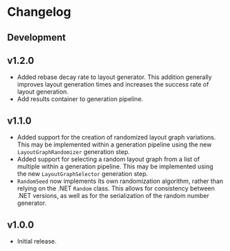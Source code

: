 # Changelog

## Development

## v1.2.0
* Added rebase decay rate to layout generator. This addition generally improves layout generation times and increases the success rate of layout generation.
* Add results container to generation pipeline.

## v1.1.0
* Added support for the creation of randomized layout graph variations. This may be implemented within a generation pipeline using the new `LayoutGraphRandomizer` generation step.
* Added support for selecting a random layout graph from a list of multiple within a generation pipeline. This may be implemented using the new `LayoutGraphSelector` generation step.
* `RandomSeed` now implements its own randomization algorithm, rather than relying on the .NET `Random` class. This allows for consistency between .NET versions, as well as for the serialization of the random number generator.

## v1.0.0
* Initial release.
